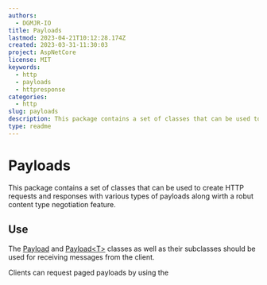 ```yaml
---
authors:
  - DGMJR-IO
title: Payloads
lastmod: 2023-04-21T10:12:28.174Z
created: 2023-03-31-11:30:03
project: AspNetCore
license: MIT
keywords:
  - http
  - payloads
  - httpresponse
categories:
  - http
slug: payloads
description: This package contains a set of classes that can be used to create HTTP requests and responses with various types of payloads along wirth a robut content type negotiation feature.
type: readme
---
```


# Payloads

This package contains a set of classes that can be used to create HTTP requests and responses with various types of payloads along wirth a robut content type negotiation feature.

## Use

The [Payload](https://github.com/dgmjr-io/Dgmjr.AspNetCore/blob/main/src/Payloads/Payload.cs) and [Payload&lt;T&gt;](https://github.com/dgmjr-io/Dgmjr.AspNetCore/blob/main/src/Payloads/Payload%7BT%7D.cs) classes as well as their subclasses should be used for receiving messages from the client.

Clients can request paged payloads by using the
